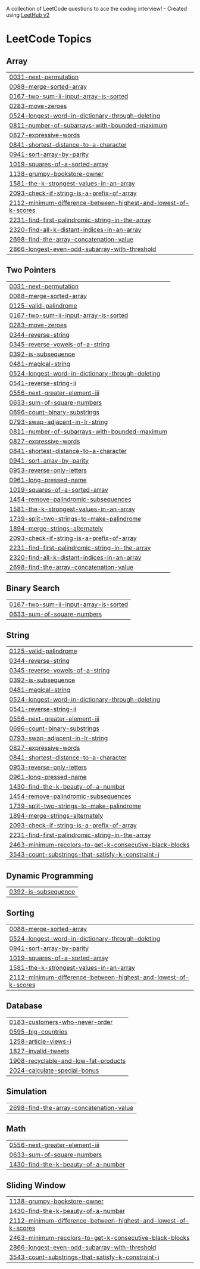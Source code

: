 A collection of LeetCode questions to ace the coding interview! - Created using [LeetHub v2](https://github.com/arunbhardwaj/LeetHub-2.0)
<!---LeetCode Topics Start-->
# LeetCode Topics
## Array
|  |
| ------- |
| [0031-next-permutation](https://github.com/DPG746/CODING/tree/master/0031-next-permutation) |
| [0088-merge-sorted-array](https://github.com/DPG746/CODING/tree/master/0088-merge-sorted-array) |
| [0167-two-sum-ii-input-array-is-sorted](https://github.com/DPG746/CODING/tree/master/0167-two-sum-ii-input-array-is-sorted) |
| [0283-move-zeroes](https://github.com/DPG746/CODING/tree/master/0283-move-zeroes) |
| [0524-longest-word-in-dictionary-through-deleting](https://github.com/DPG746/CODING/tree/master/0524-longest-word-in-dictionary-through-deleting) |
| [0811-number-of-subarrays-with-bounded-maximum](https://github.com/DPG746/CODING/tree/master/0811-number-of-subarrays-with-bounded-maximum) |
| [0827-expressive-words](https://github.com/DPG746/CODING/tree/master/0827-expressive-words) |
| [0841-shortest-distance-to-a-character](https://github.com/DPG746/CODING/tree/master/0841-shortest-distance-to-a-character) |
| [0941-sort-array-by-parity](https://github.com/DPG746/CODING/tree/master/0941-sort-array-by-parity) |
| [1019-squares-of-a-sorted-array](https://github.com/DPG746/CODING/tree/master/1019-squares-of-a-sorted-array) |
| [1138-grumpy-bookstore-owner](https://github.com/DPG746/CODING/tree/master/1138-grumpy-bookstore-owner) |
| [1581-the-k-strongest-values-in-an-array](https://github.com/DPG746/CODING/tree/master/1581-the-k-strongest-values-in-an-array) |
| [2093-check-if-string-is-a-prefix-of-array](https://github.com/DPG746/CODING/tree/master/2093-check-if-string-is-a-prefix-of-array) |
| [2112-minimum-difference-between-highest-and-lowest-of-k-scores](https://github.com/DPG746/CODING/tree/master/2112-minimum-difference-between-highest-and-lowest-of-k-scores) |
| [2231-find-first-palindromic-string-in-the-array](https://github.com/DPG746/CODING/tree/master/2231-find-first-palindromic-string-in-the-array) |
| [2320-find-all-k-distant-indices-in-an-array](https://github.com/DPG746/CODING/tree/master/2320-find-all-k-distant-indices-in-an-array) |
| [2698-find-the-array-concatenation-value](https://github.com/DPG746/CODING/tree/master/2698-find-the-array-concatenation-value) |
| [2866-longest-even-odd-subarray-with-threshold](https://github.com/DPG746/CODING/tree/master/2866-longest-even-odd-subarray-with-threshold) |
## Two Pointers
|  |
| ------- |
| [0031-next-permutation](https://github.com/DPG746/CODING/tree/master/0031-next-permutation) |
| [0088-merge-sorted-array](https://github.com/DPG746/CODING/tree/master/0088-merge-sorted-array) |
| [0125-valid-palindrome](https://github.com/DPG746/CODING/tree/master/0125-valid-palindrome) |
| [0167-two-sum-ii-input-array-is-sorted](https://github.com/DPG746/CODING/tree/master/0167-two-sum-ii-input-array-is-sorted) |
| [0283-move-zeroes](https://github.com/DPG746/CODING/tree/master/0283-move-zeroes) |
| [0344-reverse-string](https://github.com/DPG746/CODING/tree/master/0344-reverse-string) |
| [0345-reverse-vowels-of-a-string](https://github.com/DPG746/CODING/tree/master/0345-reverse-vowels-of-a-string) |
| [0392-is-subsequence](https://github.com/DPG746/CODING/tree/master/0392-is-subsequence) |
| [0481-magical-string](https://github.com/DPG746/CODING/tree/master/0481-magical-string) |
| [0524-longest-word-in-dictionary-through-deleting](https://github.com/DPG746/CODING/tree/master/0524-longest-word-in-dictionary-through-deleting) |
| [0541-reverse-string-ii](https://github.com/DPG746/CODING/tree/master/0541-reverse-string-ii) |
| [0556-next-greater-element-iii](https://github.com/DPG746/CODING/tree/master/0556-next-greater-element-iii) |
| [0633-sum-of-square-numbers](https://github.com/DPG746/CODING/tree/master/0633-sum-of-square-numbers) |
| [0696-count-binary-substrings](https://github.com/DPG746/CODING/tree/master/0696-count-binary-substrings) |
| [0793-swap-adjacent-in-lr-string](https://github.com/DPG746/CODING/tree/master/0793-swap-adjacent-in-lr-string) |
| [0811-number-of-subarrays-with-bounded-maximum](https://github.com/DPG746/CODING/tree/master/0811-number-of-subarrays-with-bounded-maximum) |
| [0827-expressive-words](https://github.com/DPG746/CODING/tree/master/0827-expressive-words) |
| [0841-shortest-distance-to-a-character](https://github.com/DPG746/CODING/tree/master/0841-shortest-distance-to-a-character) |
| [0941-sort-array-by-parity](https://github.com/DPG746/CODING/tree/master/0941-sort-array-by-parity) |
| [0953-reverse-only-letters](https://github.com/DPG746/CODING/tree/master/0953-reverse-only-letters) |
| [0961-long-pressed-name](https://github.com/DPG746/CODING/tree/master/0961-long-pressed-name) |
| [1019-squares-of-a-sorted-array](https://github.com/DPG746/CODING/tree/master/1019-squares-of-a-sorted-array) |
| [1454-remove-palindromic-subsequences](https://github.com/DPG746/CODING/tree/master/1454-remove-palindromic-subsequences) |
| [1581-the-k-strongest-values-in-an-array](https://github.com/DPG746/CODING/tree/master/1581-the-k-strongest-values-in-an-array) |
| [1739-split-two-strings-to-make-palindrome](https://github.com/DPG746/CODING/tree/master/1739-split-two-strings-to-make-palindrome) |
| [1894-merge-strings-alternately](https://github.com/DPG746/CODING/tree/master/1894-merge-strings-alternately) |
| [2093-check-if-string-is-a-prefix-of-array](https://github.com/DPG746/CODING/tree/master/2093-check-if-string-is-a-prefix-of-array) |
| [2231-find-first-palindromic-string-in-the-array](https://github.com/DPG746/CODING/tree/master/2231-find-first-palindromic-string-in-the-array) |
| [2320-find-all-k-distant-indices-in-an-array](https://github.com/DPG746/CODING/tree/master/2320-find-all-k-distant-indices-in-an-array) |
| [2698-find-the-array-concatenation-value](https://github.com/DPG746/CODING/tree/master/2698-find-the-array-concatenation-value) |
## Binary Search
|  |
| ------- |
| [0167-two-sum-ii-input-array-is-sorted](https://github.com/DPG746/CODING/tree/master/0167-two-sum-ii-input-array-is-sorted) |
| [0633-sum-of-square-numbers](https://github.com/DPG746/CODING/tree/master/0633-sum-of-square-numbers) |
## String
|  |
| ------- |
| [0125-valid-palindrome](https://github.com/DPG746/CODING/tree/master/0125-valid-palindrome) |
| [0344-reverse-string](https://github.com/DPG746/CODING/tree/master/0344-reverse-string) |
| [0345-reverse-vowels-of-a-string](https://github.com/DPG746/CODING/tree/master/0345-reverse-vowels-of-a-string) |
| [0392-is-subsequence](https://github.com/DPG746/CODING/tree/master/0392-is-subsequence) |
| [0481-magical-string](https://github.com/DPG746/CODING/tree/master/0481-magical-string) |
| [0524-longest-word-in-dictionary-through-deleting](https://github.com/DPG746/CODING/tree/master/0524-longest-word-in-dictionary-through-deleting) |
| [0541-reverse-string-ii](https://github.com/DPG746/CODING/tree/master/0541-reverse-string-ii) |
| [0556-next-greater-element-iii](https://github.com/DPG746/CODING/tree/master/0556-next-greater-element-iii) |
| [0696-count-binary-substrings](https://github.com/DPG746/CODING/tree/master/0696-count-binary-substrings) |
| [0793-swap-adjacent-in-lr-string](https://github.com/DPG746/CODING/tree/master/0793-swap-adjacent-in-lr-string) |
| [0827-expressive-words](https://github.com/DPG746/CODING/tree/master/0827-expressive-words) |
| [0841-shortest-distance-to-a-character](https://github.com/DPG746/CODING/tree/master/0841-shortest-distance-to-a-character) |
| [0953-reverse-only-letters](https://github.com/DPG746/CODING/tree/master/0953-reverse-only-letters) |
| [0961-long-pressed-name](https://github.com/DPG746/CODING/tree/master/0961-long-pressed-name) |
| [1430-find-the-k-beauty-of-a-number](https://github.com/DPG746/CODING/tree/master/1430-find-the-k-beauty-of-a-number) |
| [1454-remove-palindromic-subsequences](https://github.com/DPG746/CODING/tree/master/1454-remove-palindromic-subsequences) |
| [1739-split-two-strings-to-make-palindrome](https://github.com/DPG746/CODING/tree/master/1739-split-two-strings-to-make-palindrome) |
| [1894-merge-strings-alternately](https://github.com/DPG746/CODING/tree/master/1894-merge-strings-alternately) |
| [2093-check-if-string-is-a-prefix-of-array](https://github.com/DPG746/CODING/tree/master/2093-check-if-string-is-a-prefix-of-array) |
| [2231-find-first-palindromic-string-in-the-array](https://github.com/DPG746/CODING/tree/master/2231-find-first-palindromic-string-in-the-array) |
| [2463-minimum-recolors-to-get-k-consecutive-black-blocks](https://github.com/DPG746/CODING/tree/master/2463-minimum-recolors-to-get-k-consecutive-black-blocks) |
| [3543-count-substrings-that-satisfy-k-constraint-i](https://github.com/DPG746/CODING/tree/master/3543-count-substrings-that-satisfy-k-constraint-i) |
## Dynamic Programming
|  |
| ------- |
| [0392-is-subsequence](https://github.com/DPG746/CODING/tree/master/0392-is-subsequence) |
## Sorting
|  |
| ------- |
| [0088-merge-sorted-array](https://github.com/DPG746/CODING/tree/master/0088-merge-sorted-array) |
| [0524-longest-word-in-dictionary-through-deleting](https://github.com/DPG746/CODING/tree/master/0524-longest-word-in-dictionary-through-deleting) |
| [0941-sort-array-by-parity](https://github.com/DPG746/CODING/tree/master/0941-sort-array-by-parity) |
| [1019-squares-of-a-sorted-array](https://github.com/DPG746/CODING/tree/master/1019-squares-of-a-sorted-array) |
| [1581-the-k-strongest-values-in-an-array](https://github.com/DPG746/CODING/tree/master/1581-the-k-strongest-values-in-an-array) |
| [2112-minimum-difference-between-highest-and-lowest-of-k-scores](https://github.com/DPG746/CODING/tree/master/2112-minimum-difference-between-highest-and-lowest-of-k-scores) |
## Database
|  |
| ------- |
| [0183-customers-who-never-order](https://github.com/DPG746/CODING/tree/master/0183-customers-who-never-order) |
| [0595-big-countries](https://github.com/DPG746/CODING/tree/master/0595-big-countries) |
| [1258-article-views-i](https://github.com/DPG746/CODING/tree/master/1258-article-views-i) |
| [1827-invalid-tweets](https://github.com/DPG746/CODING/tree/master/1827-invalid-tweets) |
| [1908-recyclable-and-low-fat-products](https://github.com/DPG746/CODING/tree/master/1908-recyclable-and-low-fat-products) |
| [2024-calculate-special-bonus](https://github.com/DPG746/CODING/tree/master/2024-calculate-special-bonus) |
## Simulation
|  |
| ------- |
| [2698-find-the-array-concatenation-value](https://github.com/DPG746/CODING/tree/master/2698-find-the-array-concatenation-value) |
## Math
|  |
| ------- |
| [0556-next-greater-element-iii](https://github.com/DPG746/CODING/tree/master/0556-next-greater-element-iii) |
| [0633-sum-of-square-numbers](https://github.com/DPG746/CODING/tree/master/0633-sum-of-square-numbers) |
| [1430-find-the-k-beauty-of-a-number](https://github.com/DPG746/CODING/tree/master/1430-find-the-k-beauty-of-a-number) |
## Sliding Window
|  |
| ------- |
| [1138-grumpy-bookstore-owner](https://github.com/DPG746/CODING/tree/master/1138-grumpy-bookstore-owner) |
| [1430-find-the-k-beauty-of-a-number](https://github.com/DPG746/CODING/tree/master/1430-find-the-k-beauty-of-a-number) |
| [2112-minimum-difference-between-highest-and-lowest-of-k-scores](https://github.com/DPG746/CODING/tree/master/2112-minimum-difference-between-highest-and-lowest-of-k-scores) |
| [2463-minimum-recolors-to-get-k-consecutive-black-blocks](https://github.com/DPG746/CODING/tree/master/2463-minimum-recolors-to-get-k-consecutive-black-blocks) |
| [2866-longest-even-odd-subarray-with-threshold](https://github.com/DPG746/CODING/tree/master/2866-longest-even-odd-subarray-with-threshold) |
| [3543-count-substrings-that-satisfy-k-constraint-i](https://github.com/DPG746/CODING/tree/master/3543-count-substrings-that-satisfy-k-constraint-i) |
<!---LeetCode Topics End-->